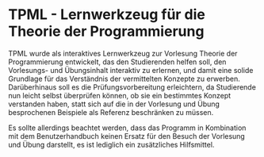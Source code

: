 # TPML - Lernwerkzeug für die Theorie der Programmierung

TPML wurde als interaktives Lernwerkzeug zur Vorlesung Theorie der Programmierung entwickelt, das den Studierenden helfen soll, den Vorlesungs- und Übungsinhalt interaktiv zu erlernen, und damit eine solide Grundlage für das Verständnis der vermittelten Konzepte zu erwerben. Darüberhinaus soll es die Prüfungsvorbereitung erleichtern, da Studierende nun leicht selbst überprüfen können, ob sie ein bestimmtes Konzept verstanden haben, statt sich auf die in der Vorlesung und Übung besprochenen Beispiele als Referenz beschränken zu müssen.

Es sollte allerdings beachtet werden, dass das Programm in Kombination mit dem Benutzerhandbuch keinen Ersatz für den Besuch der Vorlesung und Übung darstellt, es ist lediglich ein zusätzliches Hilfsmittel.
